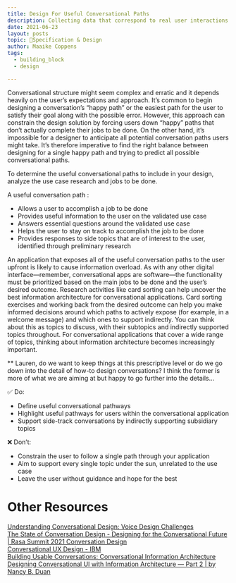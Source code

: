 ```yaml
---
title: Design For Useful Conversational Paths
description: Collecting data that correspond to real user interactions improve the accuracy and robustness of your bot.
date: 2021-06-23
layout: posts
topic: 📐Specification & Design
author: Maaike Coppens
tags:
  - building_block
  - design

---
```

Conversational structure might seem complex and erratic and it depends heavily on the user’s expectations and approach. It’s common to begin designing a conversation’s “happy path” or the easiest path for the user to satisfy their goal along with the possible error. However, this approach can constrain the design solution by forcing users down “happy” paths that don’t actually complete their jobs to be done. On the other hand, it’s impossible for a designer to anticipate all potential conversation paths users might take.  It’s therefore imperative to find the right balance between designing for a single happy path and trying to predict all possible conversational paths.

To determine the useful conversational paths to include in your  design, analyze the use case research and jobs to be done. 

A useful conversation path :
* Allows a user to accomplish a job to be done
* Provides useful information to the user on the validated use case
* Answers essential questions around the validated use case
* Helps the user to stay on track to accomplish the job to be done
* Provides responses to side topics that are of interest to the user, identified through preliminary research

An application that exposes all of the useful conversation paths to the user upfront  is likely to cause information overload. As with any other digital interface—remember, conversational apps are software—the functionality must be prioritized based on the main jobs to be done and the user’s desired outcome. Research activities like card sorting can help uncover the best information architecture for  conversational applications. Card sorting exercises and working back from the desired outcome can help you make informed decisions around which paths to actively expose (for example, in a welcome message) and which ones to support indirectly. You can think about this as topics to discuss, with their subtopics and indirectly supported topics throughout. For conversational applications that cover a wide range of topics, thinking about information architecture becomes increasingly important.

** Lauren, do we want to keep things at this prescriptive level or do we go down into the detail of how-to design conversations? I think the former is more of what we are aiming at but happy to go further into the details…

✅ Do:  
* Define useful conversational pathways
* Highlight useful pathways for users within the conversational application
* Support side-track conversations by indirectly supporting subsidiary topics

 ❌ Don’t:  
* Constrain the user to follow a single path through your application
* Aim to support every single topic under the sun, unrelated to the use case
* Leave the user without guidance and hope for the best

# Other Resources
[Understanding Conversational Design: Voice Design Challenges](https://developer.amazon.com/en-US/alexa/alexa-skills-kit/get-deeper/tutorials-code-samples/build-multi-turn-skills-with-alexa-conversations/module-1)  
[The State of Conversation Design - Designing for the Conversational Future | Rasa Summit 2021
Conversation Design](https://www.youtube.com/watch?v=usr-klyQjyM)  
[Conversational UX Design - IBM](https://researcher.watson.ibm.com/researcher/view_group.php?id=8426)  
[Building Usable Conversations: Conversational Information Architecture](https://dev.acquia.com/blog/building-usable-conversations-conversational-information-architecture)  
[Designing Conversational UI with Information Architecture — Part 2 | by Nancy B. Duan](https://chatbotsmagazine.com/designing-conversational-ui-with-information-architecture-part-2-f636dea4cbd0#.lm9dqiq0n)  
